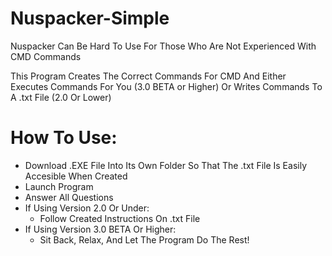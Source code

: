 # Nuspacker-Simple

Nuspacker Can Be Hard To Use For Those Who Are Not Experienced With CMD Commands

This Program Creates The Correct Commands For CMD And Either Executes Commands For You (3.0 BETA or Higher) Or Writes Commands To A .txt File (2.0 Or Lower)



# How To Use:

- Download .EXE File Into Its Own Folder So That The .txt File Is Easily Accesible When Created
- Launch Program
- Answer All Questions
- If Using Version 2.0 Or Under:
    - Follow Created Instructions On .txt File
- If Using Version 3.0 BETA Or Higher:
    - Sit Back, Relax, And Let The Program Do The Rest! 

